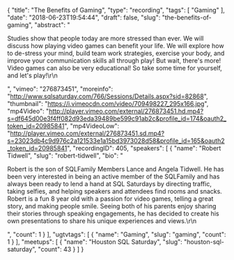 {
  "title": "The Benefits of Gaming",
  "type": "recording",
  "tags": [
    "Gaming"
  ],
  "date": "2018-06-23T19:54:44",
  "draft": false,
  "slug": "the-benefits-of-gaming",
  "abstract": "<p>Studies show that people today are more stressed than ever.  We will discuss how playing video games can benefit your life. We will explore how to de-stress your mind, build team work strategies, exercise your body, and improve your communication skills all through play!  But wait, there's more!  Video games can also be very educational!  So take some time for yourself, and let's play!\r\n</p>",
  "vimeo": "276873451",
  "moreinfo": "http://www.sqlsaturday.com/766/Sessions/Details.aspx?sid=82868",
  "thumbnail": "https://i.vimeocdn.com/video/709498227_295x166.jpg",
  "mp4Video": "http://player.vimeo.com/external/276873451.hd.mp4?s=df645d00e3f4ff082d93eda39489be599c91ab2c&profile_id=174&oauth2_token_id=20985841",
  "mp4VideoLow": "http://player.vimeo.com/external/276873451.sd.mp4?s=23023db4c9d976c2a121533e1a15bd3973028d58&profile_id=165&oauth2_token_id=20985841",
  "recordingID": 405,
  "speakers": [
    {
      "name": "Robert Tidwell",
      "slug": "robert-tidwell",
      "bio": "<p>Robert is the son of SQLFamily Members Lance and Angela Tidwell. He has been very interested in being an active member of the SQLFamily and has always been ready to lend a hand at SQL Saturdays by directing traffic, taking selfies, and helping speakers and attendees find rooms and snacks.  Robert is a fun 8 year old with a passion for video games, telling a great story, and making people smile. Seeing both of his parents enjoy sharing their stories through speaking engagements, he has decided to create his own presentations to share his unique experiences and views.\r\n</p>",
      "count": 1
    }
  ],
  "ugtvtags": [
    {
      "name": "Gaming",
      "slug": "gaming",
      "count": 1
    }
  ],
  "meetups": [
    {
      "name": "Houston SQL Saturday",
      "slug": "houston-sql-saturday",
      "count": 43
    }
  ]
}